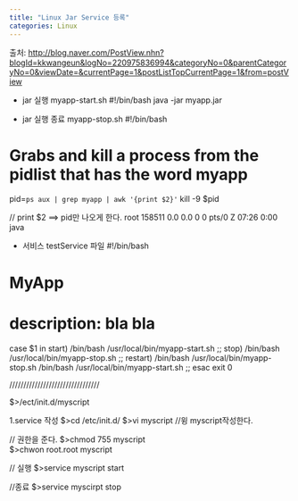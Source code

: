 ```yaml
---
title: "Linux Jar Service 등록"
categories: Linux
---
```


출처: http://blog.naver.com/PostView.nhn?blogId=kkwangeun&logNo=220975836994&categoryNo=0&parentCategoryNo=0&viewDate=&currentPage=1&postListTopCurrentPage=1&from=postView

- jar 실행 myapp-start.sh
#!/bin/bash
 java -jar myapp.jar 

- jar 실행 종료 myapp-stop.sh
#!/bin/bash 
# Grabs and kill a process from the pidlist that has the word myapp 

pid=`ps aux | grep myapp | awk '{print $2}'` 
kill -9 $pid

// print $2 ==> pid만 나오게 한다.
root     158511  0.0  0.0      0     0 pts/0    Z    07:26   0:00 java


- 서비스  testService  파일
#!/bin/bash 
# MyApp 
# 
# description: bla bla 
case $1 in
    start) 
        /bin/bash /usr/local/bin/myapp-start.sh
    ;; 
    stop)
        /bin/bash /usr/local/bin/myapp-stop.sh 
    ;; 
    restart)
        /bin/bash /usr/local/bin/myapp-stop.sh 
        /bin/bash /usr/local/bin/myapp-start.sh 
    ;; 
esac 
exit 0

////////////////////////////////

$>/ect/init.d/myscript

1.service 작성
$>cd /etc/init.d/
$>vi myscript
//윙 myscript작성한다.

// 권한을 준다.
$>chmod 755 myscript  
$>chwon root.root myscript

// 실행 
$>service myscript start

//종료
$>service myscirpt stop

